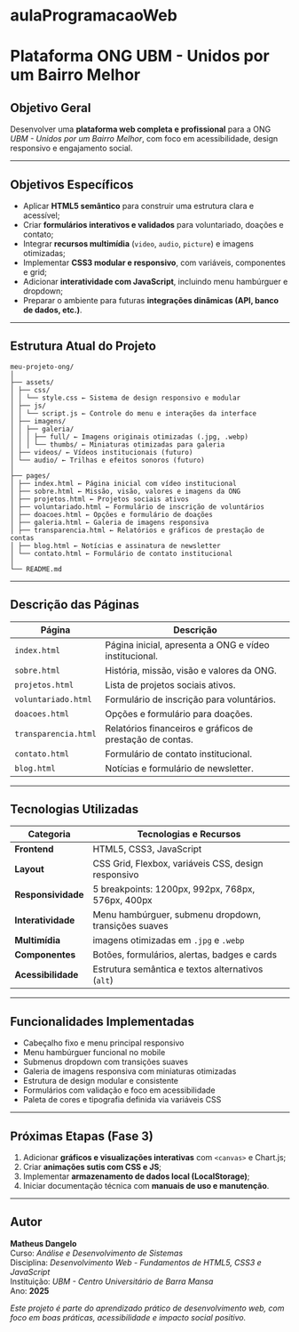 # aulaProgramacaoWeb
# Plataforma ONG UBM - Unidos por um Bairro Melhor

## Objetivo Geral
Desenvolver uma **plataforma web completa e profissional** para a ONG *UBM - Unidos por um Bairro Melhor*, com foco em acessibilidade, design responsivo e engajamento social.

---

## Objetivos Específicos
- Aplicar **HTML5 semântico** para construir uma estrutura clara e acessível;
- Criar **formulários interativos e validados** para voluntariado, doações e contato;
- Integrar **recursos multimídia** (`video`, `audio`, `picture`) e imagens otimizadas;
- Implementar **CSS3 modular e responsivo**, com variáveis, componentes e grid;
- Adicionar **interatividade com JavaScript**, incluindo menu hambúrguer e dropdown;
- Preparar o ambiente para futuras **integrações dinâmicas (API, banco de dados, etc.)**.

---

## Estrutura Atual do Projeto
```
meu-projeto-ong/
│
├── assets/
│ ├── css/
│ │ └── style.css ← Sistema de design responsivo e modular
│ ├── js/
│ │ └── script.js ← Controle do menu e interações da interface
│ ├── imagens/
│ │ ├── galeria/
│ │ │ ├── full/ ← Imagens originais otimizadas (.jpg, .webp)
│ │ │ └── thumbs/ ← Miniaturas otimizadas para galeria
│ ├── videos/ ← Vídeos institucionais (futuro)
│ └── audio/ ← Trilhas e efeitos sonoros (futuro)
│
├── pages/
│ ├── index.html ← Página inicial com vídeo institucional
│ ├── sobre.html ← Missão, visão, valores e imagens da ONG
│ ├── projetos.html ← Projetos sociais ativos
│ ├── voluntariado.html ← Formulário de inscrição de voluntários
│ ├── doacoes.html ← Opções e formulário de doações
│ ├── galeria.html ← Galeria de imagens responsiva
│ ├── transparencia.html ← Relatórios e gráficos de prestação de contas
│ ├── blog.html ← Notícias e assinatura de newsletter
│ └── contato.html ← Formulário de contato institucional
│
└── README.md
```

---

## Descrição das Páginas
| Página | Descrição |
|--------|------------|
| `index.html` | Página inicial, apresenta a ONG e vídeo institucional. |
| `sobre.html` | História, missão, visão e valores da ONG. |
| `projetos.html` | Lista de projetos sociais ativos. |
| `voluntariado.html` | Formulário de inscrição para voluntários. |
| `doacoes.html` | Opções e formulário para doações. |
| `transparencia.html` | Relatórios financeiros e gráficos de prestação de contas. |
| `contato.html` | Formulário de contato institucional. |
| `blog.html` | Notícias e formulário de newsletter. |

---

## Tecnologias Utilizadas
| Categoria | Tecnologias e Recursos |
|------------|------------------------|
| **Frontend** | HTML5, CSS3, JavaScript |
| **Layout** | CSS Grid, Flexbox, variáveis CSS, design responsivo |
| **Responsividade** | 5 breakpoints: 1200px, 992px, 768px, 576px, 400px |
| **Interatividade** | Menu hambúrguer, submenu dropdown, transições suaves |
| **Multimídia** | imagens otimizadas em `.jpg` e `.webp` |
| **Componentes** | Botões, formulários, alertas, badges e cards |
| **Acessibilidade** | Estrutura semântica e textos alternativos (`alt`) |

---
## Funcionalidades Implementadas
- Cabeçalho fixo e menu principal responsivo  
- Menu hambúrguer funcional no mobile  
- Submenus dropdown com transições suaves  
- Galeria de imagens responsiva com miniaturas otimizadas  
- Estrutura de design modular e consistente  
- Formulários com validação e foco em acessibilidade  
- Paleta de cores e tipografia definida via variáveis CSS  

---

## Próximas Etapas (Fase 3)
1. Adicionar **gráficos e visualizações interativas** com `<canvas>` e Chart.js;  
2. Criar **animações sutis com CSS e JS**;  
3. Implementar **armazenamento de dados local (LocalStorage)**;  
4. Iniciar documentação técnica com **manuais de uso e manutenção**.

---


## Autor
**Matheus Dangelo**  
Curso: *Análise e Desenvolvimento de Sistemas*  
Disciplina: *Desenvolvimento Web - Fundamentos de HTML5, CSS3 e JavaScript*  
Instituição: *UBM - Centro Universitário de Barra Mansa*  
Ano: **2025**


*Este projeto é parte do aprendizado prático de desenvolvimento web, com foco em boas práticas, acessibilidade e impacto social positivo.*